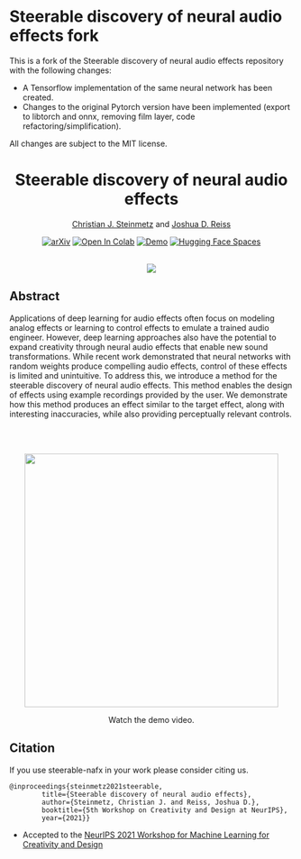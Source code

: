 # Steerable discovery of neural audio effects fork

This is a fork of the Steerable discovery of neural audio effects repository with the following changes:

- A Tensorflow implementation of the same neural network has been created.
- Changes to the original Pytorch version have been implemented (export to libtorch and onnx, removing film layer, code refactoring/simplification).

All changes are subject to the MIT license.


<div align="center">

# Steerable discovery of neural audio effects 

[Christian J. Steinmetz](https://www.christiansteinmetz.com/)  and  [Joshua D. Reiss](http://www.eecs.qmul.ac.uk/~josh/)

 [![arXiv](https://img.shields.io/badge/arXiv-2112.02926-b31b1b.svg)](https://arxiv.org/abs/2112.02926)  [![Open In Colab](https://colab.research.google.com/assets/colab-badge.svg)](https://colab.research.google.com/github/csteinmetz1/steerable-nafx/blob/master/steerable-nafx.ipynb)  [![Demo](https://img.shields.io/badge/Web-Demo-blue)](https://csteinmetz1.github.io/steerable-nafx)
 [![Hugging Face Spaces](https://img.shields.io/badge/%F0%9F%A4%97%20Hugging%20Face-Spaces-blue)](https://huggingface.co/spaces/akhaliq/steerable-nafx)

<br>

<img src="docs/assets/steerable-headline.svg">

</div>

## Abstract
Applications of deep learning for audio effects often focus on modeling analog effects or learning to control effects to emulate a trained audio engineer. 
However, deep learning approaches also have the potential to expand creativity through neural audio effects that enable new sound transformations. 
While recent work demonstrated that neural networks with random weights produce compelling audio effects, control of these effects is limited and unintuitive.
To address this, we introduce a method for the steerable discovery of neural audio effects.
This method enables the design of effects using example recordings provided by the user. 
We demonstrate how this method produces an effect similar to the target effect, along with interesting inaccuracies, while also providing perceptually relevant controls.

<br>
<br>

<div align="center">

<a href="https://www.youtube.com/watch?v=Zmo8kB-SfF4"> <img src="docs/assets/thumbnail_play.png" width="450px"></a>

Watch the demo video.

</div>

## Citation
If you use steerable-nafx in your work please consider citing us.
```
@inproceedings{steinmetz2021steerable,
        title={Steerable discovery of neural audio effects},
        author={Steinmetz, Christian J. and Reiss, Joshua D.},
        booktitle={5th Workshop on Creativity and Design at NeurIPS},
        year={2021}}
```

* Accepted to the [NeurIPS 2021 Workshop for Machine Learning for Creativity and Design](https://neuripscreativityworkshop.github.io/2021/)
